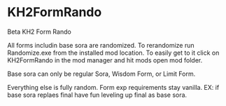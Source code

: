 # KH2FormRando

Beta KH2 Form Rando

All forms includin base sora are randomized. To rerandomize run Randomize.exe from the installed mod location.
To easily get to it click on KH2FormRando in the mod manager and hit mods open mod folder.

Base sora can only be regular Sora, Wisdom Form, or Limit Form.

Everything else is fully random. Form exp requirements stay vanilla. EX: if base sora replaes final have fun leveling up final as base sora.
